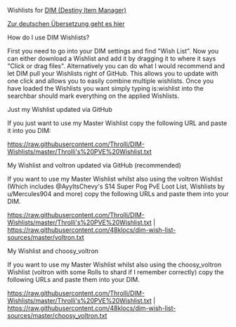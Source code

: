 Wishlists for [DIM (Destiny Item Manager)](https://app.destinyitemmanager.com/4611686018468280319/d2/inventory)

[Zur deutschen Übersetzung geht es hier](https://github.com/Throlli/DIM-Wishlists/blob/master/Ger/)

How do I use DIM Wishlists?

First you need to go into your DIM settings and find "Wish List". Now you can either download a Wishlist and add it by dragging it to where it says "Click or drag files".
Alternatively you can do what I would recommend and let DIM pull your Wishlists right of GitHub. This allows you to update with one click and allows you to easily combine multiple wishlists.
Once you have loaded the Wishlists you want simply typing is:wishlist into the searchbar should mark everything on the applied Wishlists.


Just my Wishlist updated via GitHub

If you just want to use my Master Wishlist copy the following URL and paste it into you DIM:

https://raw.githubusercontent.com/Throlli/DIM-Wishlists/master/Throlli's%20PVE%20Wishlist.txt


My Wishlist and voltron updated via GitHub (recommended)

If you want to use my Master Wishlist whilst also using the voltron Wishlist (Which includes @AyyItsChevy's S14 Super Pog PvE Loot List, Wishlists by u/Mercules904 and more) copy the following URLs and paste them into your DIM.

https://raw.githubusercontent.com/Throlli/DIM-Wishlists/master/Throlli's%20PVE%20Wishlist.txt | https://raw.githubusercontent.com/48klocs/dim-wish-list-sources/master/voltron.txt


My Wishlist and choosy_voltron

If you want to use my Master Wishlist whilst also using the choosy_voltron Wishlist (voltron with some Rolls to shard if I remember correctly) copy the following URLs and paste them into your DIM.

https://raw.githubusercontent.com/Throlli/DIM-Wishlists/master/Throlli's%20PVE%20Wishlist.txt | https://raw.githubusercontent.com/48klocs/dim-wish-list-sources/master/choosy_voltron.txt
